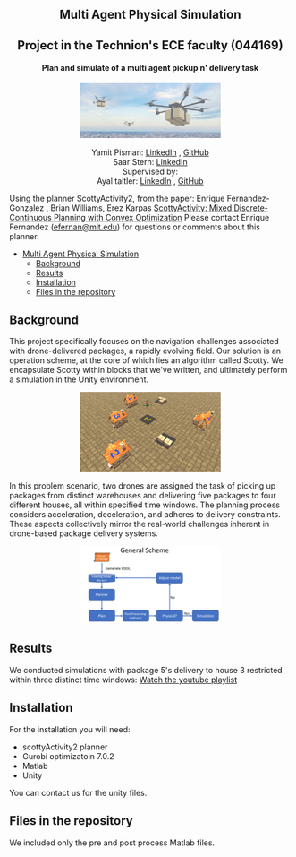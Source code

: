<h2 align="center">Multi Agent Physical Simulation</h2> 
<h2 align="center">Project in the Technion's ECE faculty (044169)</h2> 
<h4 align="center">Plan and simulate of a multi agent pickup n' delivery task</h4> 

<p align="center">
  <img src="https://github.com/saarst/MultiAgentPhysicalSimulation/blob/main/assets/gate.jpg" alt="gate" width="50%">
</p>


  <p align="center">
    Yamit Pisman: <a href="https://www.linkedin.com/in/yamit-pisman/?originalSubdomain=il">LinkedIn</a> , <a href="https://github.com/ShiraLifshitz">GitHub</a>
  <br>
    Saar Stern: <a href="https://www.linkedin.com/in/saar-stern-a43413246/">LinkedIn</a>
  <br>
  Supervised by:
<br>
  Ayal taitler: <a href="https://www.linkedin.com/in/ayal-taitler/">LinkedIn</a> , <a href="https://github.com/ataitler">GitHub</a>
</p>

Using the planner ScottyActivity2, from the paper:
Enrique Fernandez-Gonzalez , Brian Williams, Erez Karpas [ScottyActivity: Mixed Discrete-Continuous Planning with Convex Optimization](https://www.jair.org/index.php/jair/article/view/11219)
Please contact Enrique Fernandez (efernan@mit.edu) for questions or comments about this planner.


- [Multi Agent Physical Simulation](#Multi-Agent-Physical-Simulation)
  * [Background](#background)
  * [Results](#results)
  * [Installation](#installation)
  * [Files in the repository](#files-in-the-repository)

## Background
This project specifically focuses on the navigation challenges associated with drone-delivered packages, a rapidly evolving field. Our solution is an operation scheme, at the core of which lies an algorithm called Scotty. We encapsulate Scotty within blocks that we've written, and ultimately perform a simulation in the Unity environment.

<p align="center">
  <img src="https://github.com/saarst/MultiAgentPhysicalSimulation/blob/main/assets/Simulation.png" alt="Simulation Image" width="50%">
</p>

In this problem scenario, two drones are assigned the task of picking up packages from distinct warehouses and delivering five packages to four different houses, all within specified time windows. The planning process considers acceleration, deceleration, and adheres to delivery constraints. These aspects collectively mirror the real-world challenges inherent in drone-based package delivery systems.

<p align="center">
  <img src="https://github.com/saarst/MultiAgentPhysicalSimulation/blob/main/assets/Scheme.png" alt="General Scheme" width="50%">
</p>

## Results
We conducted simulations with package 5's delivery to house 3 restricted within three distinct time windows:
[Watch the youtube playlist](https://www.youtube.com/playlist?list=PLwswt8EN0U2SnTcBOxYs7qaw6X1bokqm-)
## Installation

For the installation you will need:
- scottyActivity2 planner
- Gurobi optimizatoin 7.0.2
- Matlab
- Unity

You can contact us for the unity files.

## Files in the repository
We included only the pre and post process Matlab files.
